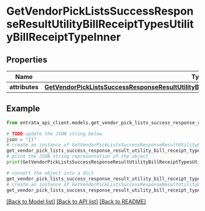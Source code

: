 # GetVendorPickListsSuccessResponseResultUtilityBillReceiptTypesUtilityBillReceiptTypeInner


## Properties

Name | Type | Description | Notes
------------ | ------------- | ------------- | -------------
**attributes** | [**GetVendorPickListsSuccessResponseResultUtilityBillReceiptTypesUtilityBillReceiptTypeInnerAttributes**](GetVendorPickListsSuccessResponseResultUtilityBillReceiptTypesUtilityBillReceiptTypeInnerAttributes.md) |  | 

## Example

```python
from entrata_api_client.models.get_vendor_pick_lists_success_response_result_utility_bill_receipt_types_utility_bill_receipt_type_inner import GetVendorPickListsSuccessResponseResultUtilityBillReceiptTypesUtilityBillReceiptTypeInner

# TODO update the JSON string below
json = "{}"
# create an instance of GetVendorPickListsSuccessResponseResultUtilityBillReceiptTypesUtilityBillReceiptTypeInner from a JSON string
get_vendor_pick_lists_success_response_result_utility_bill_receipt_types_utility_bill_receipt_type_inner_instance = GetVendorPickListsSuccessResponseResultUtilityBillReceiptTypesUtilityBillReceiptTypeInner.from_json(json)
# print the JSON string representation of the object
print(GetVendorPickListsSuccessResponseResultUtilityBillReceiptTypesUtilityBillReceiptTypeInner.to_json())

# convert the object into a dict
get_vendor_pick_lists_success_response_result_utility_bill_receipt_types_utility_bill_receipt_type_inner_dict = get_vendor_pick_lists_success_response_result_utility_bill_receipt_types_utility_bill_receipt_type_inner_instance.to_dict()
# create an instance of GetVendorPickListsSuccessResponseResultUtilityBillReceiptTypesUtilityBillReceiptTypeInner from a dict
get_vendor_pick_lists_success_response_result_utility_bill_receipt_types_utility_bill_receipt_type_inner_from_dict = GetVendorPickListsSuccessResponseResultUtilityBillReceiptTypesUtilityBillReceiptTypeInner.from_dict(get_vendor_pick_lists_success_response_result_utility_bill_receipt_types_utility_bill_receipt_type_inner_dict)
```
[[Back to Model list]](../README.md#documentation-for-models) [[Back to API list]](../README.md#documentation-for-api-endpoints) [[Back to README]](../README.md)


